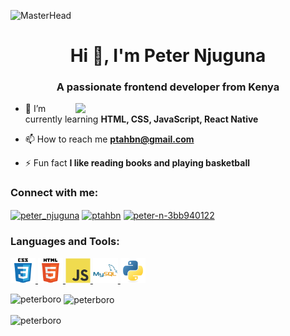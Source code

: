 ![MasterHead](https://app-development-expert-dallas.weebly.com/uploads/7/7/9/9/77992566/web-development_orig.gif)
<h1 align="center">Hi 👋, I'm Peter Njuguna</h1>
<h3 align="center">A passionate frontend developer from Kenya</h3>
<img align="right" width="400" src="https://i.pinimg.com/originals/a5/35/60/a53560c8088900e266880f779dacced7.gif">

- 🌱 I’m currently learning **HTML, CSS, JavaScript, React Native**

- 📫 How to reach me **ptahbn@gmail.com**

- ⚡ Fun fact **I like reading books and playing basketball**

<h3 align="left">Connect with me:</h3>
<p align="left">
<a href="https://codepen.io/peter_njuguna" target="blank"><img align="center" src="https://raw.githubusercontent.com/rahuldkjain/github-profile-readme-generator/master/src/images/icons/Social/codepen.svg" alt="peter_njuguna" height="30" width="40" /></a>
<a href="https://twitter.com/ptahbn" target="blank"><img align="center" src="https://raw.githubusercontent.com/rahuldkjain/github-profile-readme-generator/master/src/images/icons/Social/twitter.svg" alt="ptahbn" height="30" width="40" /></a>
<a href="https://linkedin.com/in/peter-n-3bb940122" target="blank"><img align="center" src="https://raw.githubusercontent.com/rahuldkjain/github-profile-readme-generator/master/src/images/icons/Social/linked-in-alt.svg" alt="peter-n-3bb940122" height="30" width="40" /></a>
</p>

<h3 align="left">Languages and Tools:</h3>
<p align="left"> <a href="https://www.w3schools.com/css/" target="_blank" rel="noreferrer"> <img src="https://raw.githubusercontent.com/devicons/devicon/master/icons/css3/css3-original-wordmark.svg" alt="css3" width="40" height="40"/> </a> <a href="https://www.w3.org/html/" target="_blank" rel="noreferrer"> <img src="https://raw.githubusercontent.com/devicons/devicon/master/icons/html5/html5-original-wordmark.svg" alt="html5" width="40" height="40"/> </a> <a href="https://developer.mozilla.org/en-US/docs/Web/JavaScript" target="_blank" rel="noreferrer"> <img src="https://raw.githubusercontent.com/devicons/devicon/master/icons/javascript/javascript-original.svg" alt="javascript" width="40" height="40"/> </a> <a href="https://www.mysql.com/" target="_blank" rel="noreferrer"> <img src="https://raw.githubusercontent.com/devicons/devicon/master/icons/mysql/mysql-original-wordmark.svg" alt="mysql" width="40" height="40"/> </a> <a href="https://www.python.org" target="_blank" rel="noreferrer"> <img src="https://raw.githubusercontent.com/devicons/devicon/master/icons/python/python-original.svg" alt="python" width="40" height="40"/> </a> </p>

<p><img align="left" src="https://github-readme-stats.vercel.app/api/top-langs?username=peterboro&show_icons=true&locale=en&layout=compact" alt="peterboro" /></p>

<p>&nbsp;<img align="center" src="https://github-readme-stats.vercel.app/api?username=peterboro&show_icons=true&locale=en" alt="peterboro" /></p>

<p><img align="center" src="https://github-readme-streak-stats.herokuapp.com/?user=peterboro&" alt="peterboro" /></p>

